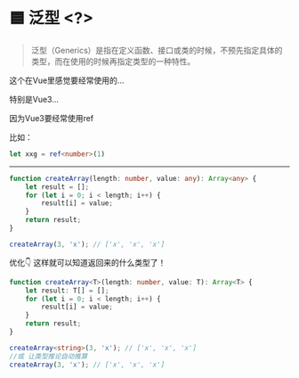 # 🟦 泛型 <?>
>泛型（Generics）是指在定义函数、接口或类的时候，不预先指定具体的类型，而在使用的时候再指定类型的一种特性。

这个在Vue里感觉要经常使用的...   

特别是Vue3... 

因为Vue3要经常使用ref

比如：
```ts
let xxg = ref<number>(1)
```
---

```ts
function createArray(length: number, value: any): Array<any> {
    let result = [];
    for (let i = 0; i < length; i++) {
        result[i] = value;
    }
    return result;
}

createArray(3, 'x'); // ['x', 'x', 'x']
```
优化👇 这样就可以知道返回来的什么类型了！
```ts
function createArray<T>(length: number, value: T): Array<T> {
    let result: T[] = [];
    for (let i = 0; i < length; i++) {
        result[i] = value;
    }
    return result;
}

createArray<string>(3, 'x'); // ['x', 'x', 'x']
//或 让类型推论自动推算
createArray(3, 'x'); // ['x', 'x', 'x']
```